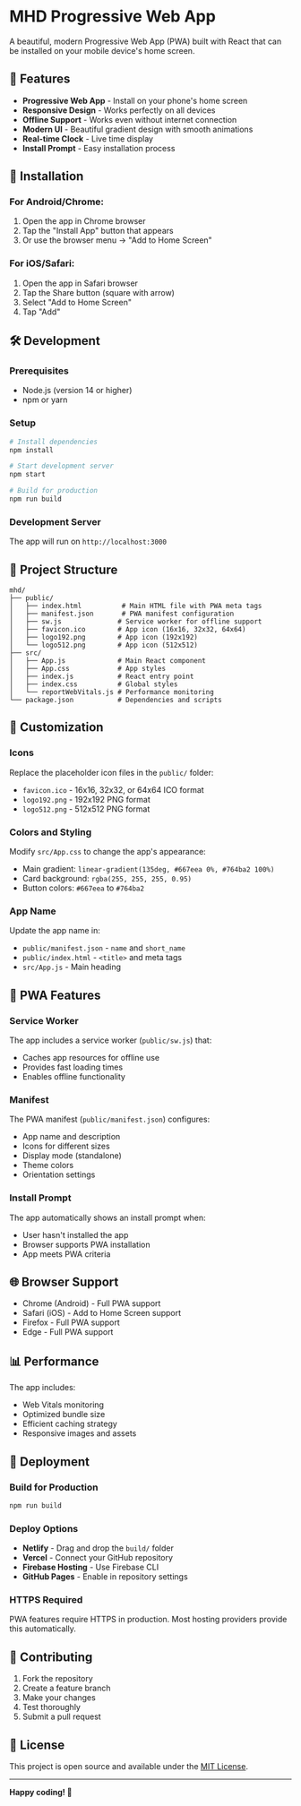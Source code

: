 # MHD Progressive Web App

A beautiful, modern Progressive Web App (PWA) built with React that can be installed on your mobile device's home screen.

## 🚀 Features

- **Progressive Web App** - Install on your phone's home screen
- **Responsive Design** - Works perfectly on all devices
- **Offline Support** - Works even without internet connection
- **Modern UI** - Beautiful gradient design with smooth animations
- **Real-time Clock** - Live time display
- **Install Prompt** - Easy installation process

## 📱 Installation

### For Android/Chrome:
1. Open the app in Chrome browser
2. Tap the "Install App" button that appears
3. Or use the browser menu → "Add to Home Screen"

### For iOS/Safari:
1. Open the app in Safari browser
2. Tap the Share button (square with arrow)
3. Select "Add to Home Screen"
4. Tap "Add"

## 🛠️ Development

### Prerequisites
- Node.js (version 14 or higher)
- npm or yarn

### Setup
```bash
# Install dependencies
npm install

# Start development server
npm start

# Build for production
npm run build
```

### Development Server
The app will run on `http://localhost:3000`

## 📁 Project Structure

```
mhd/
├── public/
│   ├── index.html          # Main HTML file with PWA meta tags
│   ├── manifest.json       # PWA manifest configuration
│   ├── sw.js              # Service worker for offline support
│   ├── favicon.ico        # App icon (16x16, 32x32, 64x64)
│   ├── logo192.png        # App icon (192x192)
│   └── logo512.png        # App icon (512x512)
├── src/
│   ├── App.js             # Main React component
│   ├── App.css            # App styles
│   ├── index.js           # React entry point
│   ├── index.css          # Global styles
│   └── reportWebVitals.js # Performance monitoring
└── package.json           # Dependencies and scripts
```

## 🎨 Customization

### Icons
Replace the placeholder icon files in the `public/` folder:
- `favicon.ico` - 16x16, 32x32, or 64x64 ICO format
- `logo192.png` - 192x192 PNG format
- `logo512.png` - 512x512 PNG format

### Colors and Styling
Modify `src/App.css` to change the app's appearance:
- Main gradient: `linear-gradient(135deg, #667eea 0%, #764ba2 100%)`
- Card background: `rgba(255, 255, 255, 0.95)`
- Button colors: `#667eea` to `#764ba2`

### App Name
Update the app name in:
- `public/manifest.json` - `name` and `short_name`
- `public/index.html` - `<title>` and meta tags
- `src/App.js` - Main heading

## 🔧 PWA Features

### Service Worker
The app includes a service worker (`public/sw.js`) that:
- Caches app resources for offline use
- Provides fast loading times
- Enables offline functionality

### Manifest
The PWA manifest (`public/manifest.json`) configures:
- App name and description
- Icons for different sizes
- Display mode (standalone)
- Theme colors
- Orientation settings

### Install Prompt
The app automatically shows an install prompt when:
- User hasn't installed the app
- Browser supports PWA installation
- App meets PWA criteria

## 🌐 Browser Support

- Chrome (Android) - Full PWA support
- Safari (iOS) - Add to Home Screen support
- Firefox - Full PWA support
- Edge - Full PWA support

## 📊 Performance

The app includes:
- Web Vitals monitoring
- Optimized bundle size
- Efficient caching strategy
- Responsive images and assets

## 🚀 Deployment

### Build for Production
```bash
npm run build
```

### Deploy Options
- **Netlify** - Drag and drop the `build/` folder
- **Vercel** - Connect your GitHub repository
- **Firebase Hosting** - Use Firebase CLI
- **GitHub Pages** - Enable in repository settings

### HTTPS Required
PWA features require HTTPS in production. Most hosting providers provide this automatically.

## 🤝 Contributing

1. Fork the repository
2. Create a feature branch
3. Make your changes
4. Test thoroughly
5. Submit a pull request

## 📄 License

This project is open source and available under the [MIT License](LICENSE).

---

**Happy coding! 🎉**